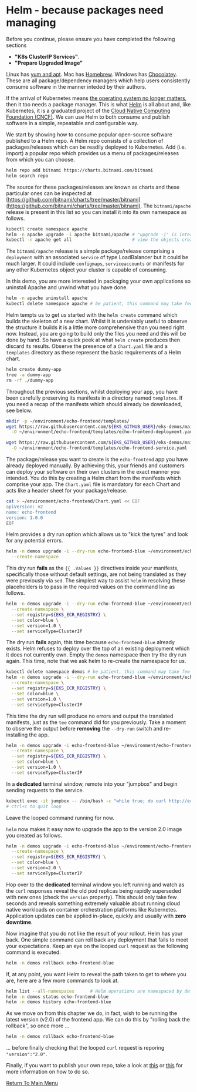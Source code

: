 # Helm - because packages need managing

Before you continue, please ensure you have completed the following sections
- **"K8s ClusterIP Services"**.
- **"Prepare Upgraded Image"**

Linux has [yum and apt](https://www.baeldung.com/linux/yum-and-apt).
Mac has [Homebrew](https://brew.sh/).
Windows has [Chocolatey](https://chocolatey.org/).
These are all package/dependency managers which help users consistently consume software in the manner inteded by their authors.

If the arrival of Kubernetes means [the operating system no longer matters](https://www.infoworld.com/article/3322120/sorry-linux-kubernetes-is-now-the-os-that-matters.html), then it too needs a package manager.
This is what [Helm](https://helm.sh/) is all about and, like Kubernetes, it is a graduated project of the [Cloud Native Computing Foundation (CNCF)](https://www.cncf.io/).
We can use Helm to both consume and publish software in a simple, repeatable and configurable way.

We start by showing how to consume popular open-source software published to a Helm repo.
A Helm repo consists of a collection of packages/releases which can be readily deployed to Kubernetes.
Add (i.e. import) a popular repo which provides us a menu of packages/releases from which you can choose.
```bash
helm repo add bitnami https://charts.bitnami.com/bitnami
helm search repo
```

The source for these packages/releases are known as charts and these particular ones can be inspected at [https://github.com/bitnami/charts/tree/master/bitnami](https://github.com/bitnami/charts/tree/master/bitnami).
The `bitnami/apache` release is present in this list so you can install it into its own namespace as follows.
```bash
kubectl create namespace apache
helm -n apache upgrade -i apache bitnami/apache # "upgrade -i" is interpreted as install or upgrade, as necessary
kubectl -n apache get all                       # view the objects created
```

The `bitnami/apache` release is a simple package/release comprising a `deployment` with an associated `service` of type LoadBalancer but it could be much larger.
It could include `configmaps`, `serviceaccounts` or manifests for any other Kubernetes object your cluster is capable of consuming.

In this demo, you are more interested in packaging your own applications so uninstall Apache and unwind what you have done.
```bash
helm -n apache uninstall apache
kubectl delete namespace apache # be patient, this command may take few moments
```

Helm tempts us to get us started with the `helm create` command which builds the skeleton of a new chart.
Whilst it is undeniably useful to observe the structure it builds it is a little more comprehensive than you need right now.
Instead, you are going to build only the files you need and this will be done by hand.
So have a quick peek at what `helm create` produces then discard its results.
Observe the presence of a `Chart.yaml` file and a `templates` directory as these represent the basic requirements of a Helm chart.
```bash
helm create dummy-app
tree -a dummy-app
rm -rf ./dummy-app
```

Throughout the previous sections, whilst deploying your app, you have been carefully preserving its manifests in a directory named `templates`.
If you need a recap of the manifests which should already be downloaded, see below.
```bash
mkdir -p ~/environment/echo-frontend/templates/
wget https://raw.githubusercontent.com/${EKS_GITHUB_USER}/eks-demos/main/echo-frontend/templates/echo-frontend-deployment.yaml \
  -O ~/environment/echo-frontend/templates/echo-frontend-deployment.yaml

wget https://raw.githubusercontent.com/${EKS_GITHUB_USER}/eks-demos/main/echo-frontend/templates/echo-frontend-service.yaml \
  -O ~/environment/echo-frontend/templates/echo-frontend-service.yaml
```

The package/release you want to create is the `echo-frontend` app you have already deployed manually.
By achieving this, your friends and customers can deploy your software on their own clusters in the exact manner you intended.
You do this by creating a Helm chart from the manifests which comprise your app.
The `Chart.yaml` file is mandatory for each Chart and acts like a header sheet for your package/release.
```bash
cat > ~/environment/echo-frontend/Chart.yaml << EOF
apiVersion: v2
name: echo-frontend
version: 1.0.0
EOF
```

Helm provides a dry run option which allows us to "kick the tyres" and look for any potential errors.
```bash
helm -n demos upgrade -i --dry-run echo-frontend-blue ~/environment/echo-frontend/ \
  --create-namespace
```

This dry run **fails** as the `{{ .Values }}` directives inside your manifests, specifically those without default settings, are not being translated as they were previously via `sed`.
The simplest way to assist `helm` in resolving these placeholders is to pass in the required values on the command line as follows.
```bash
helm -n demos upgrade -i --dry-run echo-frontend-blue ~/environment/echo-frontend/ \
  --create-namespace \
  --set registry=${EKS_ECR_REGISTRY} \
  --set color=blue \
  --set version=1.0 \
  --set serviceType=ClusterIP
```

The dry run **fails** again, this time because `echo-frontend-blue` already exists.
Helm refuses to deploy over the top of an existing deployment which it does not currently own.
Empty the `demos` namespace then try the dry run again.
This time, note that we ask helm to re-create the namespace for us.
```bash
kubectl delete namespace demos # be patient, this command may take few moments
helm -n demos upgrade -i --dry-run echo-frontend-blue ~/environment/echo-frontend/ \
  --create-namespace \
  --set registry=${EKS_ECR_REGISTRY} \
  --set color=blue \
  --set version=1.0 \
  --set serviceType=ClusterIP
```

This time the dry run will produce no errors and output the translated manifests, just as the `tee` command did for you previously.
Take a moment to observe the output before **removing** the `--dry-run` switch and re-installing the app.
```bash
helm -n demos upgrade -i echo-frontend-blue ~/environment/echo-frontend/ \
  --create-namespace \
  --set registry=${EKS_ECR_REGISTRY} \
  --set color=blue \
  --set version=1.0 \
  --set serviceType=ClusterIP
```

In a **dedicated** terminal window, remote into your "jumpbox" and begin sending requests to the service.
```bash
kubectl exec -it jumpbox -- /bin/bash -c "while true; do curl http://echo-frontend-blue.demos.svc.cluster.local:80; sleep 0.25; done"
# ctrl+c to quit loop
```

Leave the looped command running for now.

`helm` now makes it easy now to upgrade the app to the version 2.0 image you created as follows.
```bash
helm -n demos upgrade -i echo-frontend-blue ~/environment/echo-frontend/ \
  --create-namespace \
  --set registry=${EKS_ECR_REGISTRY} \
  --set color=blue \
  --set version=2.0 \
  --set serviceType=ClusterIP
```

Hop over to the **dedicated** terminal window you left running and watch as the `curl` responses reveal the old pod replicas being rapidly superseded with new ones (check the `version` property).
This should only take few seconds and reveals something extremely valuable about running cloud native workloads on container orchestration platforms like Kubernetes.
Application updates can be applied in-place, quickly and usually with **zero downtime**.

Now imagine that you do not like the result of your rollout.
Helm has your back.
One simple command can roll back any deployment that fails to meet your expectations.
Keep an eye on the looped `curl` request as the following command is executed.
```bash
helm -n demos rollback echo-frontend-blue
```

If, at any point, you want Helm to reveal the path taken to get to where you are, here are a few more commands to look at.
```bash
helm list --all-namespaces      # Helm operations are namespaced by default
helm -n demos status echo-frontend-blue
helm -n demos history echo-frontend-blue
```

As we move on from this chapter we do, in fact, wish to be running the latest version (v2.0) of the frontend app.
We can do this by "rolling back the rollback", so once more ...
```bash
helm -n demos rollback echo-frontend-blue
```

... before finally checking that the looped `curl` request is reporing `"version":"2.0"`.

Finally, if you want to publish your own repo, take a look at [this](https://medium.com/containerum/how-to-make-and-share-your-own-helm-package-50ae40f6c221) or [this](https://github.com/komljen/helm-charts) for more information on how to do so.

[Return To Main Menu](/README.md)
